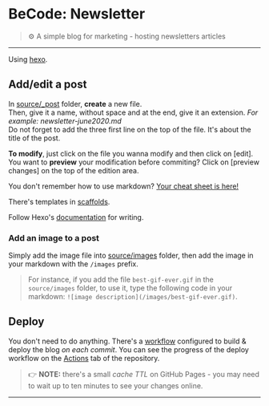 # BeCode: Newsletter

> ⚙ A simple blog for marketing - hosting newsletters articles

* * *

Using [hexo](//hexo.io).

## Add/edit a post

In [source/_post](./source/_post) folder, **create** a new file.    
Then, give it a name, without space and at the end, give it an extension. *For example: newsletter-june2020.md*    
Do not forget to add the three first line on the top of the file. It's about the title of the post.

**To modify**, just click on the file you wanna modify and then click on [edit].    
You want to **preview** your modification before commiting? Click on [preview changes] on the top of the edition area.

You don't remember how to use markdown? [Your cheat sheet is here!](https://github.com/adam-p/markdown-here/wiki/Markdown-Cheatsheet)

There's templates in [scaffolds](./scaffolds).

Follow Hexo's [documentation](//hexo.io/docs/writing) for writing.

### Add an image to a post

Simply add the image file into [source/images](./source/images) folder, then add the image in your markdown with the `/images` prefix.  
> For instance, if you add the file `best-gif-ever.gif` in the `source/images` folder, to use it, type the following code in your markdown: `![image description](/images/best-gif-ever.gif)`.

## Deploy

You don't need to do anything. There's a [workflow](./.github/workflows/deploy.yml) configured to build & deploy the blog _on each commit_. You can see the progress of the deploy workflow on the [Actions](//github.com/becodeorg/nyooz/actions) tab of the repository.

> 👉 **NOTE:** there's a small _cache TTL_ on GitHub Pages - you may need to wait up to ten minutes to see your changes online.

* * *
